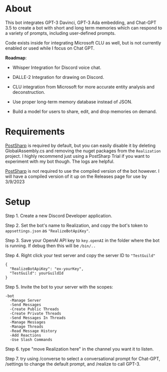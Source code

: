 # About
This bot integrates GPT-3 Davinci, GPT-3 Ada embedding, and Chat-GPT 3.5 to create a bot with short and long term memories which can respond to a variety of prompts, including user-defined prompts.

Code exists inside for integrating Microsoft CLU as well, but is not currently enabled or used while I focus on Chat GPT.

**Roadmap**:

* Whisper Integration for Discord voice chat.

* DALLE-2 Integration for drawing on Discord.

* CLU integration from Microsoft for more accurate entity analysis and deconstruction.

* Use proper long-term memory database instead of JSON.

* Build a model for users to share, edit, and drop memories on demand.


# Requirements

[PostSharp](https://www.postsharp.net/) is required by default, but you can easily disable it by deleting GlobalAssembly.cs and removing the nuget packages from the `Realization` project. I highly recommend just using a PostSharp Trial if you want to experiment with my bot though. The logs are helpful.

[PostSharp](https://www.postsharp.net/) is not required to use the compiled version of the bot however. I will have a compiled version of it up on the Releases page for use by 3/9/2023

# Setup

Step 1. Create a new Discord Developer application.

Step 2. Set the bot's name to Realization, and copy the bot's token to `appsettings.json` as `"RealizeBotApiKey"`.

Step 3. Save your OpenAI API key to `key.openAI` in the folder where the bot is running. If debug then this will be `/bin/..`

Step 4. Right click your test server and copy the server ID to `"TestGuild"`

    {
      "RealizeBotApiKey": "ex-yourKey",
      "TestGuild": yourGuildId
    }
    
Step 5. Invite the bot to your server with the scopes:

    -bot
      -Manage Server
      -Send Messages
      -Create Public Threads
      -Create Private Threads
      -Send Messages In Threads
      -Manage Messages
      -Manage Threads
      -Read Message History
      -Add Reactions
      -Use Slash Commands
      
Step 6. type "move Realization here" in the channel you want it to listen.

Step 7. try using /converse to select a conversational prompt for Chat-GPT, /settings to change the default prompt, and /realize to call GPT-3.
